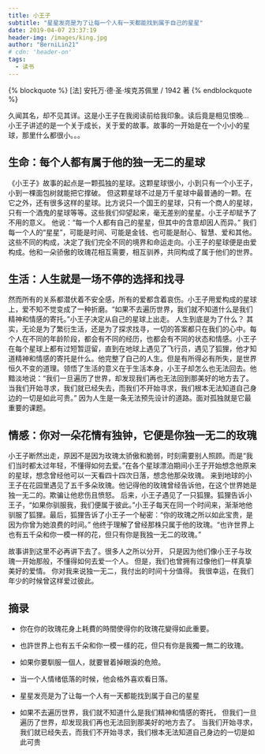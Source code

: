 ```yaml
---
title: 小王子
subtitle: "星星发亮是为了让每一个人有一天都能找到属于自己的星星"
date: 2019-04-07 23:37:19
header-img: /images/king.jpg
author: "BerniLin21"
# cdn: 'header-on'
tags: 
  - 读书
---
```


{% blockquote  %}
  [法] 安托万·德·圣·埃克苏佩里 / 1942 著
{% endblockquote %}

久闻其名，却不见其详。这是小王子在我阅读前给我印象。读后竟是相见恨晚...
小王子讲述的是一个关于成长，关于爱的故事。故事的一开始是在一个小小的星球，那里什么都很小。。。


## 生命：每个人都有属于他的独一无二的星球

《小王子》故事的起点是一颗孤独的星球。这颗星球很小，小到只有一个小王子，小到一棵面包树就能把它撑破。
但这颗星球不过是万千星球中最普通的一颗。在它之外，还有很多这样的星球。比方说只一个国王的星球，只有一个商人的星球，只有一个酒鬼的星球等等。这些我们仰望起来，毫无差别的星星。小王子却赋予了不用的意义。
他说：“每一个人都有自己的星星，但其中的含意却因人而异。”
我们每一个人的“星星”，可能是时间、可能是金钱、也可能是耐心、智慧、爱和其他。这些不同的构成，决定了我们完全不同的境界和命运走向。小王子的星球便是由爱构成。他和一朵骄傲的玫瑰花相互需要，相互驯养，共同构成了属于他们的世界。

## 生活：人生就是一场不停的选择和找寻
然而所有的关系都潜伏着不安全感，所有的爱都含着哀伤。小王子用爱构成的星球上，爱不知不觉变成了一种折磨。“如果不去遍历世界，我们就不知道什么是我们精神和情感的寄托。”小王子决定从自己的星球上出走。
人生到底是为了什么？
其实，无论是为了繁衍生活，还是为了探求找寻，一切的答案都只在我们的心中。每个人在不同的年龄阶段，都会有不同的经历，也都会有不同的状态和情感。小王子在每个星球上都有过短暂逗留，直到在地球上遇见了飞行员，遇见了狐狸，他才知道精神和情感的寄托是什么。他完整了自己的人生。但是有所得必有所失，是世界恒久不变的道理。领悟了生活的意义在于生活本身，小王子却怎么也无法回去。他黯淡地说：“我们一旦遍历了世界，却发现我们再也无法回到那美好的地方去了。当我们开始寻求，我们就已经失去，而我们不开始寻求，我们根本无法知道自己身边的一切是如此可贵。”
因为人生是一条无法预先设计的道路。面对孤独就是它最重要的课题。

## 情感：你对一朵花情有独钟，它便是你独一无二的玫瑰
小王子断然出走，原因不是因为玫瑰太骄傲和脆弱，时刻需要别人照顾。而是“我们当时都太过年轻，不懂得如何去爱。”在各个星球漂泊期间小王子开始想念他原来的星球，想念曾经他可以一天看四十四次日落，想念他那朵玫瑰。
来到地球的小王子在花园里遇见了五千多朵玫瑰。他记得他的玫瑰曾经告诉他，在这个世界她是独一无二的。欺骗让他悲伤且愤怒。
后来，小王子遇见了一只狐狸。狐狸告诉小王子，“如果你驯服我，我们便属于彼此。”小王子每天在同一个时间来，渐渐地他驯服了狐狸。最后，狐狸告诉了小王子一个秘密：“你的玫瑰之所以如此宝贵，是因为你曾为她浪费的时间。”
他终于理解了曾经那株只属于他的玫瑰。“也许世界上也有五千朵和你一模一样的花，但只有你是我独一无二的玫瑰。”

故事讲到这里不必再讲下去了。很多人之所以分开，
只是因为他们像小王子与玫瑰一开始那般，不懂得如何去爱一个人。
但是，我们也曾拥有过像他们一样真挚美好的爱情。
你对我来说独一无二，我付出的时间十分值得。
我很幸运，在我们年少的时候曾这样爱过彼此。



## 摘录

- 你在你的玫瑰花身上耗費的時間使得你的玫瑰花變得如此重要。

* 也許世界上也有五千朵和你一模一樣的花，但只有你是我獨一無二的玫瑰。

- 如果你要馴服一個人，就要冒着掉眼淚的危險。

* 当一个人情绪低落的时候，他会格外喜欢看日落。

- 星星发亮是为了让每一个人有一天都能找到属于自己的星星

* 如果不去遍历世界，我们就不知道什么是我们精神和情感的寄托，
但我们一旦遍历了世界，却发现我们再也无法回到那美好的地方去了。
当我们开始寻求，我们就已经失去，而我们不开始寻求，我们根本无法知道自己身边的一切是如此可贵